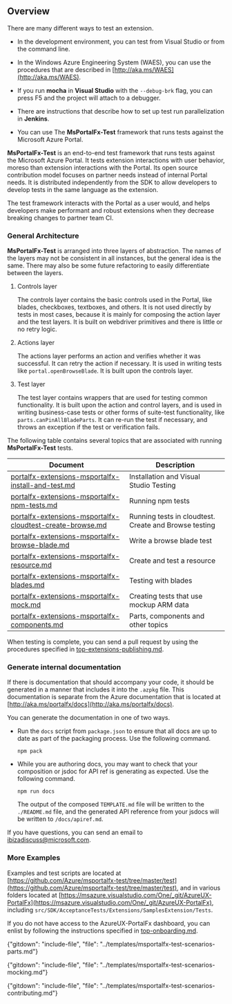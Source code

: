 ## Overview

<!-- TODO: Compare doc against list of items to update in 
https://stackoverflow.microsoft.com/questions/82011/msportalfx-test-documentation-issues
-->
There are many different ways to test an extension.

* In the development environment, you can test from Visual Studio or from the command line. 

* In the Windows Azure Engineering System (WAES), you can use the procedures that are described in [http://aka.ms/WAES](http://aka.ms/WAES). 

* If you run **mocha** in **Visual Studio** with the `--debug-brk` flag, you can press F5 and the project will attach to a debugger.

* There are instructions that describe how to set up test run parallelization in **Jenkins**.

* You can use The **MsPortalFx-Test** framework that runs tests against the Microsoft Azure Portal. 

**MsPortalFx-Test** is an end-to-end test framework that runs tests against the Microsoft Azure Portal. It tests extension interactions with user behavior, moreso than extension interactions with the Portal.  Its open source contribution model focuses on partner needs instead of internal Portal needs. It is distributed independently from the SDK to allow developers to develop tests in the same language as the extension.

The test framework interacts with the Portal as a user would, and helps developers make performant and robust extensions when they decrease breaking changes to partner team CI.

### General Architecture

**MsPortalFx-Test** is arranged into three layers of abstraction. The names of the layers may not be consistent in all instances, but the general idea is the same.  There may also be some future refactoring to easily differentiate between the layers.

1. Controls layer

    The controls layer contains the basic controls used in the Portal, like blades, checkboxes, textboxes, and others.  It is not used directly by tests in most cases, because it is mainly for composing the action layer and the  test layers. It is built on webdriver primitives and there is little or no retry logic.  

 1. Actions layer

    The actions layer performs an action and verifies whether it was successful. It can retry the action if necessary. It is  used in writing tests like `portal.openBrowseBlade`. It is built upon the controls layer.

1. Test layer

    The test layer contains wrappers that are used for testing common functionality. It is built upon the action and control layers, and is used in writing business-case tests or other forms of suite-test functionality, like `parts.canPinAllBladeParts`. It can re-run the test if necessary, and throws an exception if the test or verification fails.

The following table contains several topics that are associated with running  **MsPortalFx-Test** tests.

| Document | Description |
| -------- | ----------- |
| [portalfx-extensions-msportalfx-install-and-test.md](portalfx-extensions-msportalfx-install-and-test.md) | Installation and Visual Studio Testing |
| [portalfx-extensions-msportalfx-npm-tests.md](portalfx-extensions-msportalfx-npm-tests.md) | Running npm tests |
| [portalfx-extensions-msportalfx-cloudtest-create-browse.md](portalfx-extensions-msportalfx-cloudtest-create-browse.md) | Running tests in cloudtest.  Create and Browse testing |
| [portalfx-extensions-msportalfx-browse-blade.md](portalfx-extensions-msportalfx-browse-blade.md) |  Write a browse blade test |
| [portalfx-extensions-msportalfx-resource.md](portalfx-extensions-msportalfx-resource.md) | Create and test a resource |
| [portalfx-extensions-msportalfx-blades.md](portalfx-extensions-msportalfx-blades.md) | Testing with blades |
| [portalfx-extensions-msportalfx-mock.md](portalfx-extensions-msportalfx-mock.md) | Creating tests that use mockup ARM data  |
| [portalfx-extensions-msportalfx-components.md](portalfx-extensions-msportalfx-components.md) | Parts, components and other topics  |

When testing is complete, you can send a pull request by using the procedures specified in [top-extensions-publishing.md](top-extensions-publishing.md).

### Generate internal documentation

<!-- TODO:  Determine whether this sentence is accurate.  If not, 
1)  Is there any documentation to generate
2)  Where will it be located after it is generated
3)  Are there any reminders while the code is being created that this 
    documentation should exist
-->

If there is documentation that should accompany your code, it should be generated  in a manner that includes it into the `.azpkg` file. This documentation is separate from the Azure documentation that is located at [http://aka.ms/portalfx/docs](http://aka.ms/portalfx/docs).

You can generate the documentation in one of two ways.

* Run the `docs` script from `package.json` to ensure that all docs are up to date as part of the packaging process.  Use the following command.

    ```
    npm pack
    ```

* While you are authoring docs, you may want to check that your composition or jsdoc for API ref is generating as expected.   Use the following command.

    ```
    npm run docs
    ```

    The output of the composed `TEMPLATE.md` file will be written to the `./README.md` file, and the generated API reference from your jsdocs will be written to `/docs/apiref.md`.


If you have questions, you can send an email to <a href="mailto:ibizadiscuss@microsoft.com">ibizadiscuss@microsoft.com</a>.

### More Examples

Examples and test scripts are located at [https://github.com/Azure/msportalfx-test/tree/master/test](https://github.com/Azure/msportalfx-test/tree/master/test), and in various folders located at  [https://msazure.visualstudio.com/One/_git/AzureUX-PortalFx](https://msazure.visualstudio.com/One/_git/AzureUX-PortalFx), including `src/SDK/AcceptanceTests/Extensions/SamplesExtension/Tests`.

If you do not have access to the AzureUX-PortalFx dashboard, you can enlist by following the instructions specified in [top-onboarding.md](top-onboarding.md). 

 {"gitdown": "include-file", "file": "../templates/msportalfx-test-scenarios-parts.md"}

 {"gitdown": "include-file", "file": "../templates/msportalfx-test-scenarios-mocking.md"}

 {"gitdown": "include-file", "file": "../templates/msportalfx-test-scenarios-contributing.md"}


